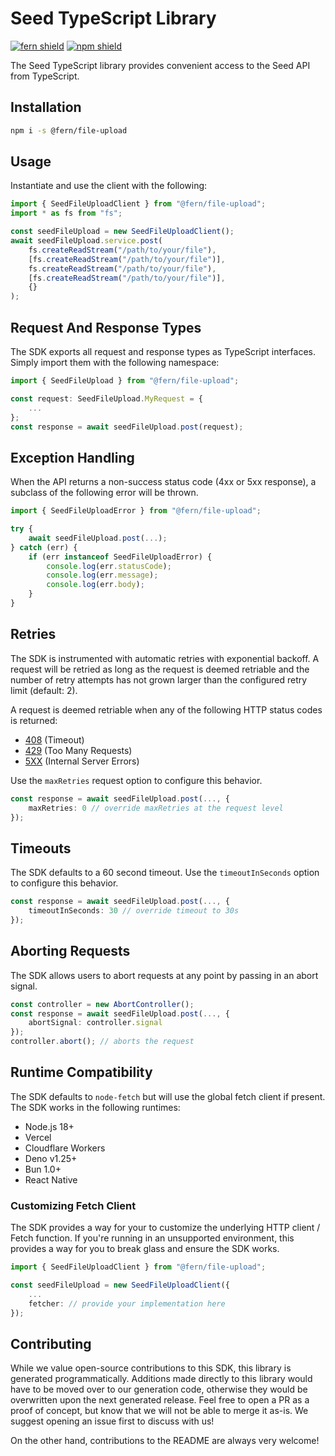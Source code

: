 # Seed TypeScript Library

[![fern shield](https://img.shields.io/badge/%F0%9F%8C%BF-SDK%20generated%20by%20Fern-brightgreen)](https://github.com/fern-api/fern)
[![npm shield](https://img.shields.io/npm/v/@fern/file-upload)](https://www.npmjs.com/package/@fern/file-upload)

The Seed TypeScript library provides convenient access to the Seed API from TypeScript.

## Installation

```sh
npm i -s @fern/file-upload
```

## Usage

Instantiate and use the client with the following:

```typescript
import { SeedFileUploadClient } from "@fern/file-upload";
import * as fs from "fs";

const seedFileUpload = new SeedFileUploadClient();
await seedFileUpload.service.post(
    fs.createReadStream("/path/to/your/file"),
    [fs.createReadStream("/path/to/your/file")],
    fs.createReadStream("/path/to/your/file"),
    [fs.createReadStream("/path/to/your/file")],
    {}
);
```

## Request And Response Types

The SDK exports all request and response types as TypeScript interfaces. Simply import them with the
following namespace:

```typescript
import { SeedFileUpload } from "@fern/file-upload";

const request: SeedFileUpload.MyRequest = {
    ...
};
const response = await seedFileUpload.post(request);
```

## Exception Handling

When the API returns a non-success status code (4xx or 5xx response), a subclass of the following error
will be thrown.

```typescript
import { SeedFileUploadError } from "@fern/file-upload";

try {
    await seedFileUpload.post(...);
} catch (err) {
    if (err instanceof SeedFileUploadError) {
        console.log(err.statusCode);
        console.log(err.message);
        console.log(err.body);
    }
}
```

## Retries

The SDK is instrumented with automatic retries with exponential backoff. A request will be retried as long
as the request is deemed retriable and the number of retry attempts has not grown larger than the configured
retry limit (default: 2).

A request is deemed retriable when any of the following HTTP status codes is returned:

-   [408](https://developer.mozilla.org/en-US/docs/Web/HTTP/Status/408) (Timeout)
-   [429](https://developer.mozilla.org/en-US/docs/Web/HTTP/Status/429) (Too Many Requests)
-   [5XX](https://developer.mozilla.org/en-US/docs/Web/HTTP/Status/500) (Internal Server Errors)

Use the `maxRetries` request option to configure this behavior.

```typescript
const response = await seedFileUpload.post(..., {
    maxRetries: 0 // override maxRetries at the request level
});
```

## Timeouts

The SDK defaults to a 60 second timeout. Use the `timeoutInSeconds` option to configure this behavior.

```typescript
const response = await seedFileUpload.post(..., {
    timeoutInSeconds: 30 // override timeout to 30s
});
```

## Aborting Requests

The SDK allows users to abort requests at any point by passing in an abort signal.

```typescript
const controller = new AbortController();
const response = await seedFileUpload.post(..., {
    abortSignal: controller.signal
});
controller.abort(); // aborts the request
```

## Runtime Compatibility

The SDK defaults to `node-fetch` but will use the global fetch client if present. The SDK works in the following
runtimes:

-   Node.js 18+
-   Vercel
-   Cloudflare Workers
-   Deno v1.25+
-   Bun 1.0+
-   React Native

### Customizing Fetch Client

The SDK provides a way for your to customize the underlying HTTP client / Fetch function. If you're running in an
unsupported environment, this provides a way for you to break glass and ensure the SDK works.

```typescript
import { SeedFileUploadClient } from "@fern/file-upload";

const seedFileUpload = new SeedFileUploadClient({
    ...
    fetcher: // provide your implementation here
});
```

## Contributing

While we value open-source contributions to this SDK, this library is generated programmatically.
Additions made directly to this library would have to be moved over to our generation code,
otherwise they would be overwritten upon the next generated release. Feel free to open a PR as
a proof of concept, but know that we will not be able to merge it as-is. We suggest opening
an issue first to discuss with us!

On the other hand, contributions to the README are always very welcome!

